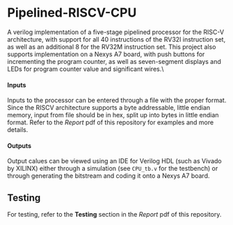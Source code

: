# Pipelined-RISCV-CPU
A verilog implementation of a five-stage pipelined processor for the RISC-V architecture, with support for all 40 instructions of the RV32I instruction set, as well as an additional 8 for the RV32M instruction set. 
This project also supports implementation on a Nexys A7 board, with push buttons for incrementing the program counter, as well as seven-segment displays and LEDs for program counter value and significant wires.\

#### Inputs
Inputs to the processor can be entered through a file with the proper format. Since the RISCV architecture supports a byte addressable, little endian memory, input from file should be in hex, split up into bytes in little endian format. Refer to the *Report* pdf of this repository for examples and more details.

#### Outputs
Output calues can be viewed using an IDE for Verilog HDL (such as Vivado by XILINX) either through a simulation (see ```CPU_tb.v``` for the testbench) or through generating the bitstream and coding it onto a Nexys A7 board.

## Testing
For testing, refer to the **Testing** section in the *Report* pdf of this repository.
